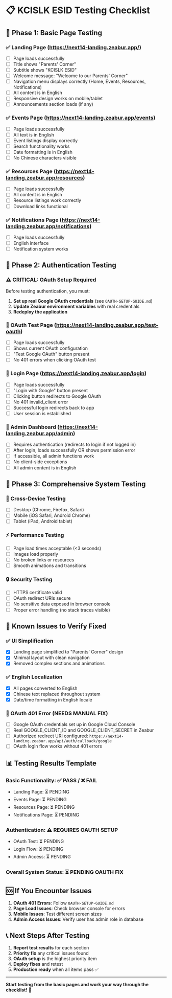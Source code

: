 # 📋 KCISLK ESID Testing Checklist

## 🎯 **Phase 1: Basic Page Testing**

### **✅ Landing Page (https://next14-landing.zeabur.app/)**
- [ ] Page loads successfully
- [ ] Title shows "Parents' Corner"  
- [ ] Subtitle shows "KCISLK ESID"
- [ ] Welcome message: "Welcome to our Parents' Corner"
- [ ] Navigation menu displays correctly (Home, Events, Resources, Notifications)
- [ ] All content is in English
- [ ] Responsive design works on mobile/tablet
- [ ] Announcements section loads (if any)

### **✅ Events Page (https://next14-landing.zeabur.app/events)**
- [ ] Page loads successfully
- [ ] All text is in English
- [ ] Event listings display correctly
- [ ] Search functionality works
- [ ] Date formatting is in English
- [ ] No Chinese characters visible

### **✅ Resources Page (https://next14-landing.zeabur.app/resources)**
- [ ] Page loads successfully
- [ ] All content is in English
- [ ] Resource listings work correctly
- [ ] Download links functional

### **✅ Notifications Page (https://next14-landing.zeabur.app/notifications)**
- [ ] Page loads successfully
- [ ] English interface
- [ ] Notification system works

## 🔐 **Phase 2: Authentication Testing**

### **⚠️ CRITICAL: OAuth Setup Required**
Before testing authentication, you must:
1. **Set up real Google OAuth credentials** (see `OAUTH-SETUP-GUIDE.md`)
2. **Update Zeabur environment variables** with real credentials
3. **Redeploy the application**

### **🧪 OAuth Test Page (https://next14-landing.zeabur.app/test-oauth)**
- [ ] Page loads successfully
- [ ] Shows current OAuth configuration
- [ ] "Test Google OAuth" button present
- [ ] No 401 errors when clicking OAuth test

### **🔑 Login Page (https://next14-landing.zeabur.app/login)**
- [ ] Page loads successfully
- [ ] "Login with Google" button present
- [ ] Clicking button redirects to Google OAuth
- [ ] No 401 invalid_client error
- [ ] Successful login redirects back to app
- [ ] User session is established

### **👑 Admin Dashboard (https://next14-landing.zeabur.app/admin)**
- [ ] Requires authentication (redirects to login if not logged in)
- [ ] After login, loads successfully OR shows permission error
- [ ] If accessible, all admin functions work
- [ ] No client-side exceptions
- [ ] All admin content is in English

## 🏁 **Phase 3: Comprehensive System Testing**

### **📱 Cross-Device Testing**
- [ ] Desktop (Chrome, Firefox, Safari)
- [ ] Mobile (iOS Safari, Android Chrome)
- [ ] Tablet (iPad, Android tablet)

### **⚡ Performance Testing**
- [ ] Page load times acceptable (<3 seconds)
- [ ] Images load properly
- [ ] No broken links or resources
- [ ] Smooth animations and transitions

### **🔒 Security Testing**
- [ ] HTTPS certificate valid
- [ ] OAuth redirect URIs secure
- [ ] No sensitive data exposed in browser console
- [ ] Proper error handling (no stack traces visible)

## 🚨 **Known Issues to Verify Fixed**

### **✅ UI Simplification**
- [x] Landing page simplified to "Parents' Corner" design
- [x] Minimal layout with clean navigation
- [x] Removed complex sections and animations

### **✅ English Localization**
- [x] All pages converted to English
- [x] Chinese text replaced throughout system
- [x] Date/time formatting in English locale

### **🔧 OAuth 401 Error (NEEDS MANUAL FIX)**
- [ ] Google OAuth credentials set up in Google Cloud Console
- [ ] Real GOOGLE_CLIENT_ID and GOOGLE_CLIENT_SECRET in Zeabur
- [ ] Authorized redirect URI configured: `https://next14-landing.zeabur.app/api/auth/callback/google`
- [ ] OAuth login flow works without 401 errors

## 📊 **Testing Results Template**

### **Basic Functionality: ✅ PASS / ❌ FAIL**
- Landing Page: ⏳ PENDING
- Events Page: ⏳ PENDING  
- Resources Page: ⏳ PENDING
- Notifications Page: ⏳ PENDING

### **Authentication: ⚠️ REQUIRES OAUTH SETUP**
- OAuth Test: ⏳ PENDING
- Login Flow: ⏳ PENDING
- Admin Access: ⏳ PENDING

### **Overall System Status: ⏳ PENDING OAUTH FIX**

## 🆘 **If You Encounter Issues**

1. **OAuth 401 Errors**: Follow `OAUTH-SETUP-GUIDE.md`
2. **Page Load Issues**: Check browser console for errors
3. **Mobile Issues**: Test different screen sizes
4. **Admin Access Issues**: Verify user has admin role in database

## 📞 **Next Steps After Testing**

1. **Report test results** for each section
2. **Priority fix** any critical issues found
3. **OAuth setup** is the highest priority item
4. **Deploy fixes** and retest
5. **Production ready** when all items pass ✅

---

**Start testing from the basic pages and work your way through the checklist!** 🚀